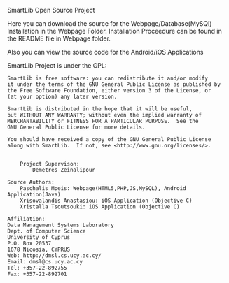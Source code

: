 SmartLib Open Source Project

Here you can download the source for the Webpage/Database(MySQl) Installation in the 
Webpage Folder. Installation Proceedure can be found in the README file in Webpage folder.

Also you can view the source code for the Android/iOS Applications

SmartLib Project is under the GPL:

    SmartLib is free software: you can redistribute it and/or modify
    it under the terms of the GNU General Public License as published by
    the Free Software Foundation, either version 3 of the License, or
    (at your option) any later version.

    SmartLib is distributed in the hope that it will be useful,
    but WITHOUT ANY WARRANTY; without even the implied warranty of
    MERCHANTABILITY or FITNESS FOR A PARTICULAR PURPOSE.  See the
    GNU General Public License for more details.

    You should have received a copy of the GNU General Public License
    along with SmartLib.  If not, see <http://www.gnu.org/licenses/>.
    
    
    	Project Supervison:
    		Demetres Zeinalipour
    	
	Source Authors:
		Paschalis Mpeis: Webpage(HTML5,PHP,JS,MySQL), Android Application(Java)
		Xrisovalandis Anastasiou: iOS Application (Objective C)
		Xristalla Tsoutsouki: iOS Application (Objective C)

	Affiliation:
	Data Management Systems Laboratory 
	Dept. of Computer Science 
	University of Cyprus 
	P.O. Box 20537 
	1678 Nicosia, CYPRUS 
	Web: http://dmsl.cs.ucy.ac.cy/
	Email: dmsl@cs.ucy.ac.cy
	Tel: +357-22-892755
	Fax: +357-22-892701
